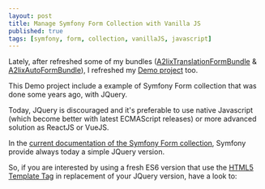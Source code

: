 ```yaml
---
layout: post
title: Manage Symfony Form Collection with Vanilla JS
published: true
tags: [symfony, form, collection, vanillaJS, javascript]
---
```


Lately, after refreshed some of my bundles (<a href="https://github.com/a2lix/TranslationFormBundle">A2lixTranslationFormBundle</a> & <a href="https://github.com/a2lix/AutoFormBundle">A2lixAutoFormBundle</a>), I refreshed my <a href="https://github.com/a2lix/Demo">Demo project</a> too.

This Demo project include a example of Symfony Form collection that was done some years ago, with JQuery.

Today, JQuery is discouraged and it's preferable to use native Javascript (which become better with latest ECMAScript releases) or more advanced solution as ReactJS or VueJS.

In the <a href="https://symfony.com/doc/current/form/form_collections.html">current documentation of the Symfony Form collection</a>, Symfony provide always today a simple JQuery version.

So, if you are interested by using a fresh ES6 version that use the <a href="https://developer.mozilla.org/en-US/docs/Web/HTML/Element/template">HTML5 Template Tag</a> in replacement of your JQuery version, have a look to:

<script src="https://gist.github.com/webda2l/2ad22cd58740713e17c4bec29591d13f.js"></script>
